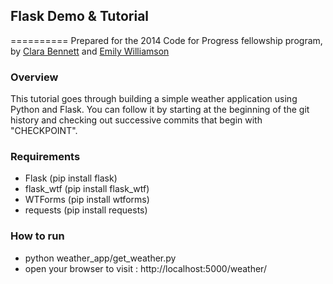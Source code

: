 ## Flask Demo & Tutorial
==========
Prepared for the 2014 Code for Progress fellowship program, by [Clara Bennett](https://github.com/csojinb) and [Emily Williamson](https://github.com/districtem)

### Overview
This tutorial goes through building a simple weather application using Python and Flask. You can follow it by starting at the beginning of the git history and checking out successive commits that begin with "CHECKPOINT".

### Requirements

* Flask (pip install flask)
* flask_wtf (pip install flask_wtf)
* WTForms (pip install wtforms)
* requests (pip install requests)


### How to run
* python weather_app/get_weather.py
* open your browser to visit : http://localhost:5000/weather/
